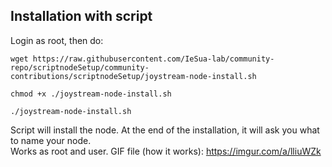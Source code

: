 ## Installation with script

Login as root, then do:
```
wget https://raw.githubusercontent.com/IeSua-lab/community-repo/scriptnodeSetup/community-contributions/scriptnodeSetup/joystream-node-install.sh

chmod +x ./joystream-node-install.sh

./joystream-node-install.sh
```

Script will install the node. At the end of the installation, it will ask you what to name your node.   
Works as root and user. 
GIF file (how it works): https://imgur.com/a/lliuWZk
